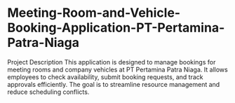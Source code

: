 # Meeting-Room-and-Vehicle-Booking-Application-PT-Pertamina-Patra-Niaga
Project Description  This application is designed to manage bookings for meeting rooms and company vehicles at PT Pertamina Patra Niaga. It allows employees to check availability, submit booking requests, and track approvals efficiently. The goal is to streamline resource management and reduce scheduling conflicts.
